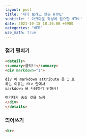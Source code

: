 ```yaml
---
layout: post
title: '내가 보려고 만든 HTML'
subtitle: ' 마크다운 작성에 필요한 HTML'
date: 2021-10-15 18:30:00 +0900
categories: 'WEB'
use_math: true
---
```




### 접기 펼치기

```html
<details>
<summary>클릭!!</summary>
<div markdown="1">

div 에 markdown attribute 를 1 로 
하는 이유는 div 안에서
markdown 을 사용하기 위해서!
    
여기다가 숨길 것을 쓰자
</div>
</details>
```



### 띄어쓰기 

```html
<br>
```

